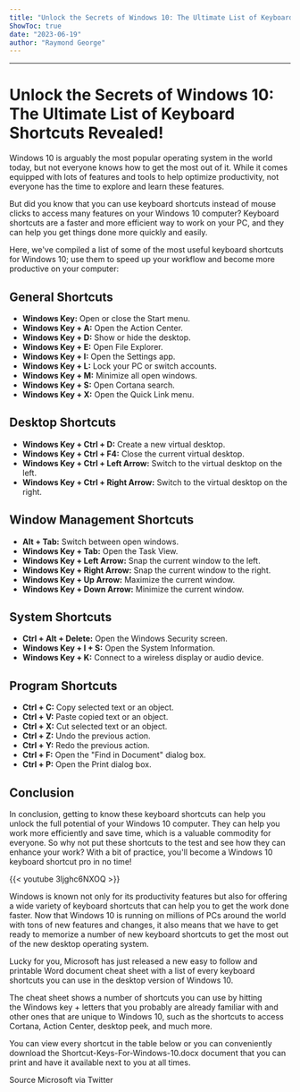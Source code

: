 ```yaml
---
title: "Unlock the Secrets of Windows 10: The Ultimate List of Keyboard Shortcuts Revealed!"
ShowToc: true 
date: "2023-06-19"
author: "Raymond George"
---
```

*****
# Unlock the Secrets of Windows 10: The Ultimate List of Keyboard Shortcuts Revealed!

Windows 10 is arguably the most popular operating system in the world today, but not everyone knows how to get the most out of it. While it comes equipped with lots of features and tools to help optimize productivity, not everyone has the time to explore and learn these features.

But did you know that you can use keyboard shortcuts instead of mouse clicks to access many features on your Windows 10 computer? Keyboard shortcuts are a faster and more efficient way to work on your PC, and they can help you get things done more quickly and easily.

Here, we've compiled a list of some of the most useful keyboard shortcuts for Windows 10; use them to speed up your workflow and become more productive on your computer:

## General Shortcuts

- **Windows Key:** Open or close the Start menu.
- **Windows Key + A:** Open the Action Center.
- **Windows Key + D:** Show or hide the desktop.
- **Windows Key + E:** Open File Explorer.
- **Windows Key + I:** Open the Settings app.
- **Windows Key + L:** Lock your PC or switch accounts.
- **Windows Key + M:** Minimize all open windows.
- **Windows Key + S:** Open Cortana search.
- **Windows Key + X:** Open the Quick Link menu.

## Desktop Shortcuts

- **Windows Key + Ctrl + D:** Create a new virtual desktop.
- **Windows Key + Ctrl + F4:** Close the current virtual desktop.
- **Windows Key + Ctrl + Left Arrow:** Switch to the virtual desktop on the left.
- **Windows Key + Ctrl + Right Arrow:** Switch to the virtual desktop on the right.

## Window Management Shortcuts

- **Alt + Tab:** Switch between open windows.
- **Windows Key + Tab:** Open the Task View.
- **Windows Key + Left Arrow:** Snap the current window to the left.
- **Windows Key + Right Arrow:** Snap the current window to the right.
- **Windows Key + Up Arrow:** Maximize the current window.
- **Windows Key + Down Arrow:** Minimize the current window.

## System Shortcuts

- **Ctrl + Alt + Delete:** Open the Windows Security screen.
- **Windows Key + I + S:** Open the System Information.
- **Windows Key + K:** Connect to a wireless display or audio device.

## Program Shortcuts

- **Ctrl + C:** Copy selected text or an object.
- **Ctrl + V:** Paste copied text or an object.
- **Ctrl + X:** Cut selected text or an object.
- **Ctrl + Z:** Undo the previous action.
- **Ctrl + Y:** Redo the previous action.
- **Ctrl + F:** Open the "Find in Document" dialog box.
- **Ctrl + P:** Open the Print dialog box.

## Conclusion

In conclusion, getting to know these keyboard shortcuts can help you unlock the full potential of your Windows 10 computer. They can help you work more efficiently and save time, which is a valuable commodity for everyone. So why not put these shortcuts to the test and see how they can enhance your work? With a bit of practice, you'll become a Windows 10 keyboard shortcut pro in no time!

{{< youtube 3ljghc6NXOQ >}} 



Windows is known not only for its productivity features but also for offering a wide variety of keyboard shortcuts that can help you to get the work done faster. Now that Windows 10 is running on millions of PCs around the world with tons of new features and changes, it also means that we have to get ready to memorize a number of new keyboard shortcuts to get the most out of the new desktop operating system.
 
Lucky for you, Microsoft has just released a new easy to follow and printable Word document cheat sheet with a list of every keyboard shortcuts you can use in the desktop version of Windows 10.
 
The cheat sheet shows a number of shortcuts you can use by hitting the Windows key + letters that you probably are already familiar with and other ones that are unique to Windows 10, such as the shortcuts to access Cortana, Action Center, desktop peek, and much more.
 
You can view every shortcut in the table below or you can conveniently download the Shortcut-Keys-For-Windows-10.docx document that you can print and have it available next to you at all times.
 
Source Microsoft via Twitter




